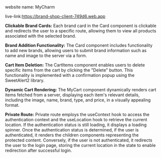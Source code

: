 website name: MyCharm

live-link:https://brand-shop-client-749d6.web.app

**Clickable Brand Cards:** Each brand card in the Card component is clickable and redirects the user to a specific route, allowing them to view all products associated with the selected brand.

**Brand Addition Functionality:** The Card component includes functionality to add new brands, allowing users to submit brand information such as name and image to the server via a form.

**Cart Item Deletion:** The CartItems component enables users to delete specific items from the cart by clicking the "Delete" button. This functionality is implemented with a confirmation popup using the SweetAlert2 library.

**Dynamic Cart Rendering:** The MyCart component dynamically renders cart items fetched from a server, displaying each item's relevant details, including the image, name, brand, type, and price, in a visually appealing format.

**Private Route:** Private route employs the useContext hook to access the authentication context and the useLocation hook to retrieve the current location. If the authentication status is still loading, it displays a loading spinner. Once the authentication status is determined, if the user is authenticated, it renders the children components representing the protected content. Conversely, if the user is not authenticated, it redirects the user to the login page, storing the current location in the state to enable redirection after successful login.
